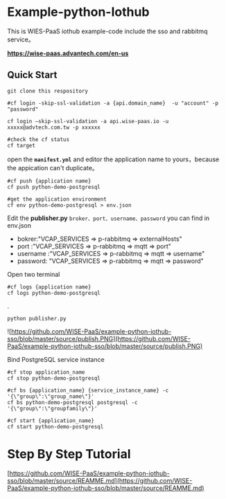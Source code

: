 # Example-python-Iothub


This is WIES-PaaS iothub example-code include the sso and rabbitmq service。

**https://wise-paas.advantech.com/en-us**

## Quick Start

    git clone this respository
    
    #cf login -skip-ssl-validation -a {api.domain_name}  -u "account" -p "password"
    
    cf login –skip-ssl-validation -a api.wise-paas.io -u xxxxx@advtech.com.tw -p xxxxxx
    
    #check the cf status
    cf target


open the **`manifest.yml`** and editor the application name to yours，because the appication can't duplicate。

    #cf push {application name}
    cf push python-demo-postgresql
    
    #get the application environment
    cf env python-demo-postgresql > env.json 
    
    
Edit the **publisher.py** `broker、port、username、password` you can find in env.json

* bokrer:"VCAP_SERVICES => p-rabbitmq => externalHosts"
* port :"VCAP_SERVICES => p-rabbitmq => mqtt => port"
* username :"VCAP_SERVICES => p-rabbitmq => mqtt => username"
* password: "VCAP_SERVICES => p-rabbitmq => mqtt => password"

Open two terminal
    
    #cf logs {application name}
    cf logs python-demo-postgresql

.

    python publisher.py

![https://github.com/WISE-PaaS/example-python-iothub-sso/blob/master/source/publish.PNG](https://github.com/WISE-PaaS/example-python-iothub-sso/blob/master/source/publish.PNG)


Bind PostgreSQL service instance

    #cf stop application_name
    cf stop python-demo-postgresql
    
    #cf bs {application_name} {service_instance_name} -c '{\"group\":\"group_name\"}' 
    cf bs python-demo-postgresql postgresql -c '{\"group\":\"groupfamily\"}'
    
    #cf start {application_name}
    cf start python-demo-postgresql
    




# Step By Step Tutorial

[https://github.com/WISE-PaaS/example-python-iothub-sso/blob/master/source/REAMME.md](https://github.com/WISE-PaaS/example-python-iothub-sso/blob/master/source/REAMME.md)
